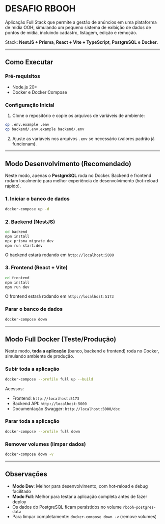 # DESAFIO RBOOH

Aplicação Full Stack que permite a gestão de anúncios em uma plataforma de mídia OOH, simulando um pequeno sistema de exibição de dados de pontos de mídia, incluindo cadastro, listagem, edição e remoção.

Stack: **NestJS + Prisma**, **React + Vite + TypeScript**, **PostgreSQL** e **Docker**.

---

## Como Executar

### Pré-requisitos

- Node.js 20+
- Docker e Docker Compose

### Configuração Inicial

1. Clone o repositório e copie os arquivos de variáveis de ambiente:

```bash
cp .env.example .env
cp backend/.env.example backend/.env
```

2. Ajuste as variáveis nos arquivos `.env` se necessário (valores padrão já funcionam).

---

## Modo Desenvolvimento (Recomendado)

Neste modo, apenas o **PostgreSQL** roda no Docker. Backend e frontend rodam localmente para melhor experiência de desenvolvimento (hot-reload rápido).

### 1. Iniciar o banco de dados

```bash
docker-compose up -d
```

### 2. Backend (NestJS)

```bash
cd backend
npm install
npx prisma migrate dev
npm run start:dev
```

O backend estará rodando em `http://localhost:5000`

### 3. Frontend (React + Vite)

```bash
cd frontend
npm install
npm run dev
```

O frontend estará rodando em `http://localhost:5173`

### Parar o banco de dados

```bash
docker-compose down
```

---

## Modo Full Docker (Teste/Produção)

Neste modo, **toda a aplicação** (banco, backend e frontend) roda no Docker, simulando ambiente de produção.

### Subir toda a aplicação

```bash
docker-compose --profile full up --build
```

Acessos:

- Frontend: `http://localhost:5173`
- Backend API: `http://localhost:5000`
- Documentação Swagger: `http://localhost:5000/doc`

### Parar toda a aplicação

```bash
docker-compose --profile full down
```

### Remover volumes (limpar dados)

```bash
docker-compose down -v
```

---

## Observações

- **Modo Dev**: Melhor para desenvolvimento, com hot-reload e debug facilitado
- **Modo Full**: Melhor para testar a aplicação completa antes de fazer deploy
- Os dados do PostgreSQL ficam persistidos no volume `rbooh-postgres-data`
- Para limpar completamente: `docker-compose down -v` (remove volumes)
